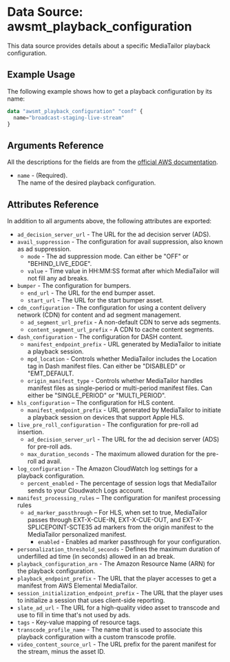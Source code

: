 # Data Source: awsmt_playback_configuration

This data source provides details about a specific MediaTailor playback configuration.
## Example Usage

The following example shows how to get a playback configuration by its name:

```terraform
data "awsmt_playback_configuration" "conf" {
  name="broadcast-staging-live-stream"
}
```

## Arguments Reference
All the descriptions for the fields are from the [official AWS documentation](https://docs.aws.amazon.com/sdk-for-go/api/service/mediatailor/#MediaTailor.PutPlaybackConfiguration).

* `name` - (Required). <br/>The name of the desired playback configuration.

## Attributes Reference
In addition to all arguments above, the following attributes are exported:

* `ad_decision_server_url` - The URL for the ad decision server (ADS).
* `avail_suppression` - The configuration for avail suppression, also known as ad suppression.
  * `mode` - The ad suppression mode. Can either be "OFF" or "BEHIND_LIVE_EDGE".
  * `value` - Time value in HH:MM:SS format after which MediaTailor will not fill any ad breaks.
* `bumper` - The configuration for bumpers.
  * `end_url` - The URL for the end bumper asset.
  * `start_url` - The URL for the start bumper asset.
* `cdn_configuration` - The configuration for using a content delivery network (CDN) for content and ad segment management.
  * `ad_segment_url_prefix` - A non-default CDN to serve ads segments.
  * `content_segment_url_prefix` - A CDN to cache content segments.
* `dash_configuration` - The configuration for DASH content.
  * `manifest_endpoint_prefix` - URL generated by MediaTailor to initiate a playback session.
  * `mpd_location` - Controls whether MediaTailor includes the Location tag in Dash manifest files. Can either be "DISABLED" or "EMT_DEFAULT.
  * `origin_manifest_type` - Controls whether MediaTailor handles manifest files as single-period or multi-period manifest files. Can either be "SINGLE_PERIOD" or "MULTI_PERIOD".
* `hls_configuration` – The configuration for HLS content.
  * `manifest_endpoint_prefix` - URL generated by MediaTailor to initiate a playback session on devices that support Apple HLS.
* `live_pre_roll_configuration` - The configuration for pre-roll ad insertion.
  * `ad_decision_server_url` - The URL for the ad decision server (ADS) for pre-roll ads.
  * `max_duration_seconds` -  The maximum allowed duration for the pre-roll ad avail.
* `log_configuration` - The Amazon CloudWatch log settings for a playback configuration.
  * `percent_enabled` - The percentage of session logs that MediaTailor sends to your Cloudwatch Logs account.
* `manifest_processing_rules` – The configuration for manifest processing rules
  * `ad_marker_passthrough` – For HLS, when set to true, MediaTailor passes through EXT-X-CUE-IN, EXT-X-CUE-OUT, and EXT-X-SPLICEPOINT-SCTE35 ad markers from the origin manifest to the MediaTailor personalized manifest.
    * `enabled` - Enables ad marker passthrough for your configuration.
* `personalization_threshold_seconds` - Defines the maximum duration of underfilled ad time (in seconds) allowed in an ad break.
* `playback_configuration_arn` - The Amazon Resource Name (ARN) for the playback configuration.
* `playback_endpoint_prefix` - The URL that the player accesses to get a manifest from AWS Elemental MediaTailor.
* `session_initialization_endpoint_prefix` - The URL that the player uses to initialize a session that uses client-side reporting.
* `slate_ad_url` - The URL for a high-quality video asset to transcode and use to fill in time that's not used by ads.
* `tags` - Key-value mapping of resource tags.
* `transcode_profile_name` - The name that is used to associate this playback configuration with a custom transcode profile.
* `video_content_source_url` - The URL prefix for the parent manifest for the stream, minus the asset ID.
